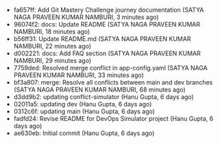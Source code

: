 - fa657ff: Add Git Mastery Challenge journey documentation (SATYA NAGA PRAVEEN KUMAR NAMBURI, 3 minutes ago)
- 96074f2: docs: Update README (SATYA NAGA PRAVEEN KUMAR NAMBURI, 18 minutes ago)
- b56ff31: Update README.md (SATYA NAGA PRAVEEN KUMAR NAMBURI, 22 minutes ago)
- d002221: docs: Add FAQ section (SATYA NAGA PRAVEEN KUMAR NAMBURI, 29 minutes ago)
- 7759ded: Resolved merge conflict in app-config.yaml (SATYA NAGA PRAVEEN KUMAR NAMBURI, 33 minutes ago)
- bf3a807: merge: Resolve all conflicts between main and dev branches (SATYA NAGA PRAVEEN KUMAR NAMBURI, 68 minutes ago)
- d3dd9b2: updating conflict-simulator (Hanu Gupta, 6 days ago)
- 02011a5: updating dev (Hanu Gupta, 6 days ago)
- 0312c6f: updating main (Hanu Gupta, 6 days ago)
- fadfd24: Revise README for DevOps Simulator project (Hanu Gupta, 6 days ago)
- ae630eb: Initial commit (Hanu Gupta, 6 days ago)